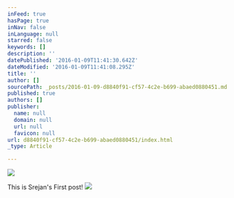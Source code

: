 ```yaml
---
inFeed: true
hasPage: true
inNav: false
inLanguage: null
starred: false
keywords: []
description: ''
datePublished: '2016-01-09T11:41:30.642Z'
dateModified: '2016-01-09T11:41:08.295Z'
title: ''
author: []
sourcePath: _posts/2016-01-09-d8840f91-cf57-4c2e-b699-abaed0880451.md
published: true
authors: []
publisher:
  name: null
  domain: null
  url: null
  favicon: null
url: d8840f91-cf57-4c2e-b699-abaed0880451/index.html
_type: Article

---
```

![](https://the-grid-user-content.s3-us-west-2.amazonaws.com/f4516dd9-d1ae-47ab-a46e-fbc6bddf2651.png)

This is Srejan's First post!
![](https://the-grid-user-content.s3-us-west-2.amazonaws.com/51d25418-8279-4d31-aa66-bb030bffaaaa.png)